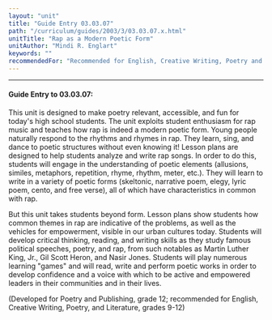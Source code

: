 ```yaml
---
layout: "unit"
title: "Guide Entry 03.03.07"
path: "/curriculum/guides/2003/3/03.03.07.x.html"
unitTitle: "Rap as a Modern Poetic Form"
unitAuthor: "Mindi R. Englart"
keywords: ""
recommendedFor: "Recommended for English, Creative Writing, Poetry and Literature, grades 9-12"
---
```

<body>
<hr/>
<h4>
Guide Entry to 03.03.07:
</h4>
<p>
This unit is designed to make poetry relevant, accessible, and fun for today's high school students. The unit exploits student enthusiasm for rap music and teaches how rap is indeed a modern poetic form. Young people naturally respond to the rhythms and rhymes in rap. They learn, sing, and dance to poetic structures without even knowing it! Lesson plans are designed to help students analyze and write rap songs. In order to do this, students will engage in the understanding of poetic elements (allusions, similes, metaphors, repetition, rhyme, rhythm, meter, etc.). They will learn to write in a variety of poetic forms (skeltonic, narrative poem, elegy, lyric poem, cento, and free verse), all of which have characteristics in common with rap.
</p>
<p>
But this unit takes students beyond form. Lesson plans show students how common themes in rap are indicative of the problems, as well as the vehicles for empowerment, visible in our urban cultures today. Students will develop critical thinking, reading, and writing skills as they study famous political speeches, poetry, and rap, from such notables as Martin Luther King, Jr., Gil Scott Heron, and Nasir Jones. Students will play numerous learning "games" and will read, write and perform poetic works in order to develop confidence and a voice with which to be active and empowered leaders in their communities and in their lives.
</p>
<p>
(Developed for Poetry and Publishing, grade 12; recommended for English, Creative Writing, Poetry, and Literature, grades 9-12)
</p>
</body>
